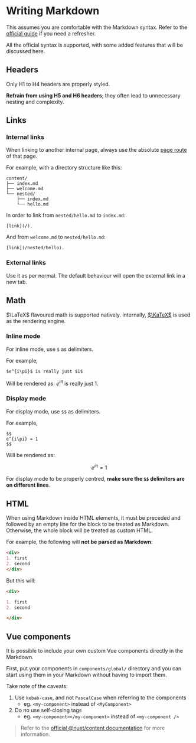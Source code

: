 # Writing Markdown

This assumes you are comfortable with the Markdown syntax. Refer to the [official guide](https://www.markdownguide.org/basic-syntax/) if you need a refresher.

All the official syntax is supported, with some added features that will be discussed here.

## Headers

Only H1 to H4 headers are properly styled.

**Refrain from using H5 and H6 headers**; they often lead to unnecessary nesting and complexity.

## Links

### Internal links

When linking to another internal page, always use the absolute [page route](/page-routing) of that page.

For example, with a directory structure like this:

```
content/
├── index.md
├── welcome.md
└── nested/
    ├── index.md
    └── hello.md
```

In order to link from `nested/hello.md` to `index.md`:

```md{}[nested/hello.md]
[link](/).
```

And from `welcome.md` to `nested/hello.md`:

```md{}[welcome.md]
[link](/nested/hello).
```

### External links

Use it as per normal. The default behaviour will open the external link in a new tab.

## Math

$\LaTeX$ flavoured math is supported natively. Internally, [$\KaTeX$](https://katex.org/) is used as the rendering engine.

### Inline mode

For inline mode, use `$` as delimiters.

For example,

```tex{}[md]
$e^{i\pi}$ is really just $1$
```

Will be rendered as: $e^{i\pi}$ is really just $1$.

### Display mode

For display mode, use `$$` as delimiters.

For example,

```tex{}[md]
$$
e^{i\pi} = 1
$$
```

Will be rendered as:

$$
e^{i\pi} = 1
$$

<callout>

For display mode to be properly centred, **make sure the `$$` delimiters are on different lines**.

</callout>

## HTML

When using Markdown inside HTML elements, it must be preceded and followed by an empty line for the block to be treated as Markdown. Otherwise, the whole block will be treated as custom HTML.

For example, the following will **not be parsed as Markdown**:

```md
<div>
1. first
2. second
</div>
```

But this will:

```md
<div>

1. first
2. second

</div>
```

## Vue components

It is possible to include your own custom Vue components directly in the Markdown.

First, put your components in `components/global/` directory and you can start using them in your Markdown without having to import them.

Take note of the caveats:

1. Use `kebab-case`, and not `PascalCase` when referring to the components
   - eg. `<my-component>` instead of `<MyComponent>`
2. Do no use self-closing tags
   - eg. `<my-component></my-component>` instead of `<my-component />`

> Refer to the [official @nuxt/content documentation](https://content.nuxtjs.org/writing/#vue-components) for more information.
